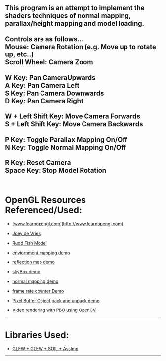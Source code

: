 
This program is an attempt to implement the shaders techniques of normal mapping, parallax/height mapping and model loading. <BR>
<BR>
Controls are as follows... <BR>
Mouse: Camera Rotation (e.g. Move up to rotate up, etc..) <BR>
Scroll Wheel: Camera Zoom <BR>
<BR>
W Key: Pan CameraUpwards <BR>
A Key: Pan Camera Left <BR>
S Key: Pan Camera Downwards <BR>
D Key: Pan Camera Right <BR>
<BR>
W + Left Shift Key: Move Camera Forwards <BR>
S + Left Shift Key: Move Camera Backwards <BR>
<BR>
P Key: Toggle Parallax Mapping On/Off <BR>
N Key: Toggle Normal Mapping On/Off <BR>
<BR>
R Key: Reset Camera <BR>
Space Key: Stop Model Rotation <BR>
<BR>
----------------------------------------------------

# OpenGL Resources Referenced/Used:
- [www.learnopengl.com](http://www.learnopengl.com)
- [Joey de Vries](http://joeydevries.com/#home)
- [Rudd Fish Model](https://www.turbosquid.com/3d-models/free-obj-model-fish-rudd/603242)

- [enviornment mapping demo](https://github.com/wangdingqiao/noteForOpenGL/blob/master/environmentMapping/reflection-sphere.png)
- [reflection map demo](https://github.com/wangdingqiao/noteForOpenGL/blob/master/environmentMapping/reflectionMap-combine.png)
- [skyBox demo](https://github.com/wangdingqiao/noteForOpenGL/blob/master/skyBox/skybox2.png)
- [normal mapping demo](https://github.com/wangdingqiao/noteForOpenGL/blob/master/advancedLighting/normalMapping/compare-model.png)
- [frame rate counter Demo](https://github.com/wangdingqiao/noteForOpenGL/blob/master/textRendering/fps.png)
- [Pixel Buffer Object pack and unpack demo](https://github.com/wangdingqiao/noteForOpenGL/blob/master/PBO/PBO-unpack/PBO-2.png)
- [Video rendering with PBO using OpenCV](https://github.com/wangdingqiao/noteForOpenGL/blob/master/videoRendering/render-video.png)

----------------------------------------------------

# Libraries Used:
- [GLFW + GLEW + SOIL + AssImp](https://github.com/wangdingqiao/noteForOpenGL/tree/master/libraries)

----------------------------------------------------



